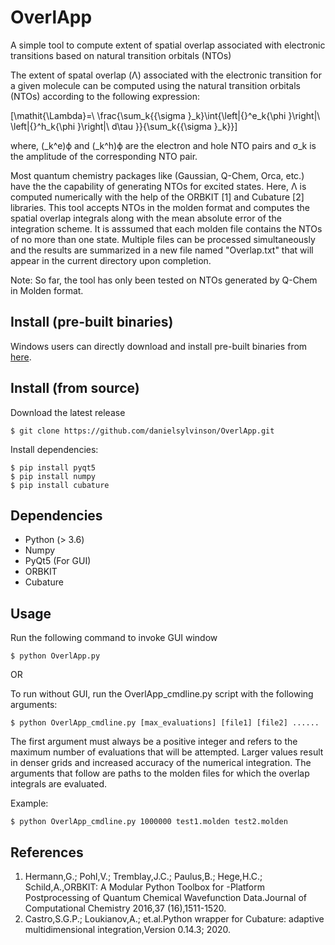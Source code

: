 # OverlApp
A simple tool to compute extent of spatial overlap associated with electronic transitions based on natural transition orbitals (NTOs)

The extent of spatal overlap (Λ) associated with the electronic transition for a given molecule can be computed using the natural transition orbitals (NTOs) according to the following expression:

\[\mathit{\Lambda}=\ \frac{\sum_k{{\sigma }_k}\int{\left|{}^e_k{\phi }\right|\ \left|{}^h_k{\phi }\right|\ d\tau }}{\sum_k{{\sigma }_k}}\] 

where, (_k^e)ϕ and (_k^h)ϕ are the electron and hole NTO pairs and σ_k is the amplitude of the corresponding NTO pair.

Most quantum chemistry packages like (Gaussian, Q-Chem, Orca, etc.) have the the capability of generating NTOs for excited states. Here, Λ is computed numerically with the help of the ORBKIT [1] and Cubature [2] libraries.  This tool accepts NTOs in the molden format and computes the spatial overlap integrals along with the mean absolute error of the integration scheme. It is asssumed that each molden file contains the NTOs of no more than one state. Multiple files  can be processed simultaneously and the results are summarized in a new file named "Overlap.txt" that will appear in the current directory upon completion.

Note: So far, the tool has only been tested on NTOs generated by Q-Chem in Molden format.


## Install (pre-built binaries)

Windows users can directly download and install pre-built binaries from [here]().


## Install (from source)

Download the latest release

```
$ git clone https://github.com/danielsylvinson/OverlApp.git
```

Install dependencies:

```
$ pip install pyqt5
$ pip install numpy
$ pip install cubature
```

## Dependencies
- Python (> 3.6)
- Numpy
- PyQt5 (For GUI)
- ORBKIT
- Cubature

## Usage
Run the following command to invoke GUI window
```
$ python OverlApp.py
```

OR

To run without GUI, run the OverlApp_cmdline.py script with the following arguments:
```
$ python OverlApp_cmdline.py [max_evaluations] [file1] [file2] ...... 
```
The first argument must always be a positive integer and refers to the maximum number of evaluations that will be attempted. Larger values result in denser grids and increased accuracy of the numerical integration. The arguments that follow are paths to the molden files for which the overlap integrals are evaluated.   

Example:
```
$ python OverlApp_cmdline.py 1000000 test1.molden test2.molden
```



## References

1.  Hermann,G.; Pohl,V.; Tremblay,J.C.; Paulus,B.; Hege,H.C.; Schild,A.,ORBKIT: A Modular Python Toolbox for -Platform Postprocessing of Quantum Chemical Wavefunction Data.Journal of Computational Chemistry 2016,37 (16),1511-1520.
2.  Castro,S.G.P.; Loukianov,A.; et.al.Python wrapper for Cubature: adaptive multidimensional integration,Version 0.14.3; 2020.
